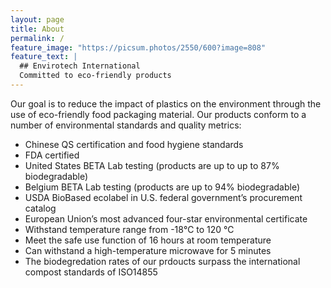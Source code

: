 ```yaml
---
layout: page
title: About
permalink: /
feature_image: "https://picsum.photos/2550/600?image=808"
feature_text: |
  ## Envirotech International
  Committed to eco-friendly products
---
```

Our goal is to reduce the impact of plastics on the environment through the use of eco-friendly food packaging material. Our products conform to a number of environmental standards and quality metrics:
* Chinese QS certification and food hygiene standards
* FDA certified
* United States BETA Lab testing (products are up to  up to 87% biodegradable)
* Belgium BETA Lab testing (products are up to 94% biodegradable) 
* USDA BioBased ecolabel in U.S. federal government’s procurement catalog
* European Union’s most advanced four-star environmental certificate
* Withstand temperature range from -18℃ to 120 ℃
* Meet the safe use function of 16 hours at room temperature
* Can withstand a high-temperature microwave for 5 minutes
* The biodegredation rates of our prdoucts surpass the international compost standards of  ISO14855
